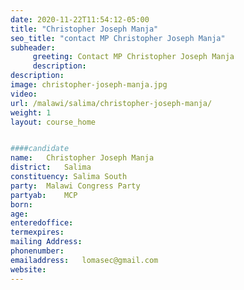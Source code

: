 ```yaml
---
date: 2020-11-22T11:54:12-05:00
title: "Christopher Joseph Manja"
seo_title: "contact MP Christopher Joseph Manja"
subheader:
     greeting: Contact MP Christopher Joseph Manja
     description: 
description: 
image: christopher-joseph-manja.jpg
video: 
url: /malawi/salima/christopher-joseph-manja/
weight: 1
layout: course_home


####candidate
name:	Christopher Joseph Manja
district:	Salima
constituency: Salima South
party:	Malawi Congress Party
partyab:	MCP
born:
age: 
enteredoffice:	
termexpires:	
mailing Address:
phonenumber:	
emailaddress:	lomasec@gmail.com
website:	
---
```


